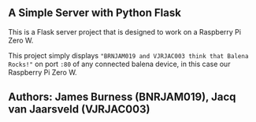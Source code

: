 ## A Simple Server with Python Flask

This is a Flask server project that is designed to work on a Raspberry Pi Zero W.

This project simply displays `"BRNJAM019 and VJRJAC003 think that Balena Rocks!"` on port `:80` of any connected balena device, in this case our Raspberry Pi Zero W.

## Authors: James Burness (BNRJAM019), Jacq van Jaarsveld (VJRJAC003)